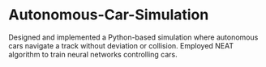 # Autonomous-Car-Simulation
Designed and implemented a Python-based simulation where autonomous cars navigate a track without deviation or collision. Employed NEAT algorithm to train neural networks controlling cars.
